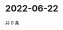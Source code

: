 # 2022-06-22

共 0 条

<!-- BEGIN WEIBO -->
<!-- 最后更新时间 Wed Jun 22 2022 23:16:53 GMT+0800 (China Standard Time) -->

<!-- END WEIBO -->
